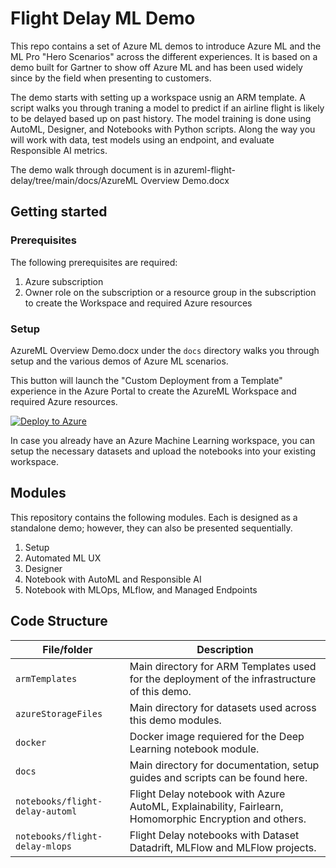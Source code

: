# Flight Delay ML Demo

This repo contains a set of Azure ML demos to introduce Azure ML and the ML Pro "Hero Scenarios" across  the different experiences. It is based on a demo built for Gartner to show off Azure ML and has been used widely since by the field when presenting to customers. 

The demo starts with setting up a workspace usnig an ARM template. A script walks you through traning a model to predict if an airline flight is likely to be delayed based up on past history. The model training is done using AutoML, Designer, and Notebooks with Python scripts. Along the way you will work with data, test models using an endpoint, and evaluate Responsible AI metrics. 

The demo walk through document is in azureml-flight-delay/tree/main/docs/AzureML Overview Demo.docx

## Getting started

### Prerequisites

The following prerequisites are required:
1. Azure subscription 
2. Owner role on the subscription or a resource group in the subscription to create the Workspace and required Azure resources

### Setup

AzureML Overview Demo.docx under the `docs` directory walks you through setup and the various demos of Azure ML scenarios.

This button will launch the "Custom Deployment from a Template" experience in the Azure Portal to create the AzureML Workspace and required Azure resources.

[![Deploy to Azure](https://aka.ms/deploytoazurebutton)](https://portal.azure.com/#create/Microsoft.Template/uri/https%3A%2F%2Fraw.githubusercontent.com%2FAzure-Samples%2Fazureml-flight-delay%2Fmain%2FarmTemplates%2Faml.json)


In case you already have an Azure Machine Learning workspace, you can setup the necessary datasets and upload the notebooks into your existing workspace.


## Modules

This repository contains the following modules. Each is designed as a standalone demo; however, they can also be presented sequentially.

1. Setup
2. Automated ML UX
3. Designer
4. Notebook with AutoML and Responsible AI
5. Notebook with MLOps, MLflow, and Managed Endpoints



## Code Structure

| File/folder                                                                 | Description                                                                                                             |
| --------------------------------------------------------------------------  | ----------------------------------------------------------------------------------------------------------------------- |
| `armTemplates`                                                              | Main directory for ARM Templates used for the deployment of the infrastructure of this demo.                            |
| `azureStorageFiles`                                                         | Main directory for datasets used across this demo modules.                                                              |
| `docker`                                                                    | Docker image requiered for the Deep Learning notebook module.                                                           |
| `docs`                                                                      | Main directory for documentation, setup guides and scripts can be found here.                                           |
| `notebooks/flight-delay-automl`                                             | Flight Delay notebook with Azure AutoML, Explainability, Fairlearn, Homomorphic Encryption and others.                  |
| `notebooks/flight-delay-mlops`                                              | Flight Delay notebooks with Dataset Datadrift, MLFlow and MLFlow projects.                                              |
